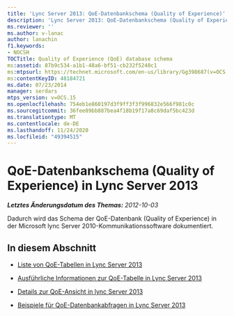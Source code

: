 ```yaml
---
title: 'Lync Server 2013: QoE-Datenbankschema (Quality of Experience)'
description: 'Lync Server 2013: QoE-Datenbankschema (Quality of Experience).'
ms.reviewer: ''
ms.author: v-lanac
author: lanachin
f1.keywords:
- NOCSH
TOCTitle: Quality of Experience (QoE) database schema
ms:assetid: 87b9c534-a1b1-48a6-bf51-cb232f5240c1
ms:mtpsurl: https://technet.microsoft.com/en-us/library/Gg398687(v=OCS.15)
ms:contentKeyID: 48184721
ms.date: 07/23/2014
manager: serdars
mtps_version: v=OCS.15
ms.openlocfilehash: 754eb1e860197d3f9ff3f3f996832e566f981c0c
ms.sourcegitcommit: 36fee89bb887bea4f18b19f17a8c69daf5bc423d
ms.translationtype: MT
ms.contentlocale: de-DE
ms.lasthandoff: 11/24/2020
ms.locfileid: "49394515"
---
```

# <a name="quality-of-experience-qoe-database-schema-in-lync-server-2013"></a>QoE-Datenbankschema (Quality of Experience) in Lync Server 2013

<div data-xmlns="http://www.w3.org/1999/xhtml">

<div class="topic" data-xmlns="http://www.w3.org/1999/xhtml" data-msxsl="urn:schemas-microsoft-com:xslt" data-cs="https://msdn.microsoft.com/">

<div data-asp="https://msdn2.microsoft.com/asp">



</div>

<div id="mainSection">

<div id="mainBody">

<span> </span>

_**Letztes Änderungsdatum des Themas:** 2012-10-03_

Dadurch wird das Schema der QoE-Datenbank (Quality of Experience) in der Microsoft lync Server 2010-Kommunikationssoftware dokumentiert.

<div>

## <a name="in-this-section"></a>In diesem Abschnitt

  - [Liste von QoE-Tabellen in Lync Server 2013](lync-server-2013-list-of-qoe-tables.md)

  - [Ausführliche Informationen zur QoE-Tabelle in Lync Server 2013](lync-server-2013-qoe-table-details.md)

  - [Details zur QoE-Ansicht in lync Server 2013](lync-server-2013-qoe-view-details.md)

  - [Beispiele für QoE-Datenbankabfragen in Lync Server 2013](lync-server-2013-sample-qoe-database-queries.md)

</div>

</div>

<span> </span>

</div>

</div>

</div>

